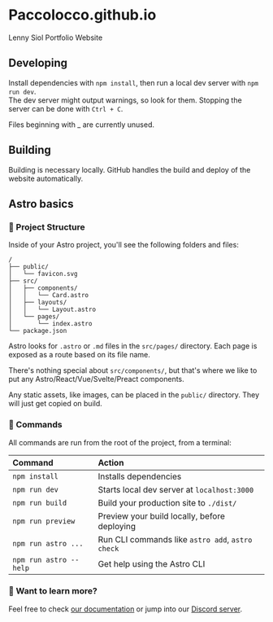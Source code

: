 # Paccolocco.github.io
Lenny Siol Portfolio Website

## Developing
Install dependencies with `npm install`, then run a local dev server with `npm run dev`.  
The dev server might output warnings, so look for them.
Stopping the server can be done with `Ctrl + C`.

Files beginning with _ are currently unused.

## Building
Building is necessary locally. GitHub handles the build and deploy of the website automatically.

## Astro basics

### 🚀 Project Structure
Inside of your Astro project, you'll see the following folders and files:

```
/
├── public/
│   └── favicon.svg
├── src/
│   ├── components/
│   │   └── Card.astro
│   ├── layouts/
│   │   └── Layout.astro
│   └── pages/
│       └── index.astro
└── package.json
```

Astro looks for `.astro` or `.md` files in the `src/pages/` directory. Each page is exposed as a route based on its file name.

There's nothing special about `src/components/`, but that's where we like to put any Astro/React/Vue/Svelte/Preact components.

Any static assets, like images, can be placed in the `public/` directory. They will just get copied on build.

### 🧞 Commands
All commands are run from the root of the project, from a terminal:

| Command                | Action                                           |
| :--------------------- | :----------------------------------------------- |
| `npm install`          | Installs dependencies                            |
| `npm run dev`          | Starts local dev server at `localhost:3000`      |
| `npm run build`        | Build your production site to `./dist/`          |
| `npm run preview`      | Preview your build locally, before deploying     |
| `npm run astro ...`    | Run CLI commands like `astro add`, `astro check` |
| `npm run astro --help` | Get help using the Astro CLI                     |

### 👀 Want to learn more?
Feel free to check [our documentation](https://docs.astro.build) or jump into our [Discord server](https://astro.build/chat).

